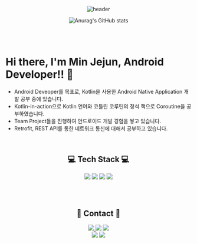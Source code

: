 <div align="center">
  
![header](https://capsule-render.vercel.app/api?type=waving&color=0ABF53&height=250&section=header&text=Welcome%20Jejun's%20Github!!&fontSize=50&fontColor=FFFFFF)

![Anurag's GitHub stats](https://github-readme-stats.vercel.app/api?username=minjejun&show_icons=true&theme=merko)

<div align="start">

<br>
<br>
  
# Hi there, I'm Min Jejun, Android Developer!! 👋
- Android Deveoper를 목표로, Kotlin을 사용한 Android Native Application 개발 공부 중에 있습니다.
- Kotlin-in-action으로 Kotlin 언어와 코틀린 코루틴의 정석 책으로 Coroutine을 공부하였습니다.
- Team Project들을 진행하여 안드로이드 개발 경험을 쌓고 있습니다.
- Retrofit, REST API를 통한 네트워크 통신에 대해서 공부하고 있습니다.

</div>
  
<div align="center">
<br>

## 💻 Tech Stack 💻
<img src="https://img.shields.io/badge/android-3DDC84?style=for-the-badge&logo=android&logoColor=white">
<img src="https://img.shields.io/badge/kotlin-7F52FF?style=for-the-badge&logo=kotlin&logoColor=white"/>
<img src="https://img.shields.io/badge/java-3776AB?style=for-the-badge&logo=java&logoColor=white"/>
<img src="https://img.shields.io/badge/Firebase-FF8A00?style=for-the-badge&logo=Firebase&logoColor=white"/>
  
<br><br>

## 📱 Contact 📱
<img src="https://img.shields.io/badge/github-181717?style=for-the-badge&logo=github&logoColor=white"><a href="https://velog.io/@jejun_">
<img src="https://img.shields.io/badge/Velog-20C997?style=for-the-badge&logo=Velog&logoColor=white&link=https://velog.io/@jejun_"></a>
<img src="https://img.shields.io/badge/notion-FFFFFF?style=for-the-badge&logo=notion&logoColor=black&link="><br>
<img src="https://img.shields.io/badge/slack-4A154B?style=for-the-badge&logo=slack&logoColor=white">
<img src="https://img.shields.io/badge/Discord-7289DA?style=for-the-badge&logo=discord&logoColor=white">
